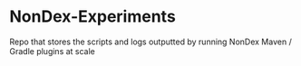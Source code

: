 # NonDex-Experiments
Repo that stores the scripts and logs outputted by running NonDex Maven / Gradle plugins at scale

